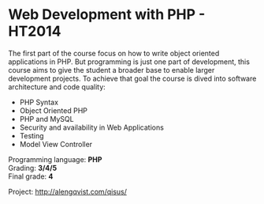 # Web Development with PHP - HT2014

The first part of the course focus on how to write object oriented applications in PHP. But programming is just one part of development, this course aims to give the student a broader base to enable larger development projects. To achieve that goal the course is dived into software architecture and code quality:
- PHP Syntax
- Object Oriented PHP
- PHP and MySQL
- Security and availability in Web Applications
- Testing
- Model View Controller

Programming language: <b>PHP</b><br>
Grading: <b>3/4/5</b><br>
Final grade: <b>4</b>

Project: http://alengqvist.com/qisus/
